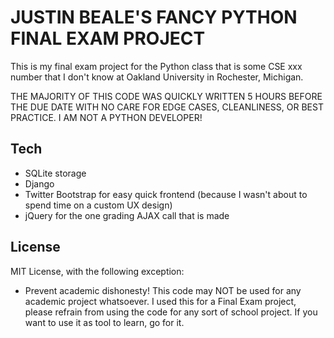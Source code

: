 JUSTIN BEALE'S FANCY PYTHON FINAL EXAM PROJECT
==============================================

This is my final exam project for the Python class that is some CSE xxx number that I don't know at Oakland University in Rochester, Michigan.

THE MAJORITY OF THIS CODE WAS QUICKLY WRITTEN 5 HOURS BEFORE THE DUE DATE WITH NO CARE FOR EDGE CASES, CLEANLINESS, OR BEST PRACTICE. I AM NOT A PYTHON DEVELOPER!

Tech
--------

* SQLite storage
* Django
* Twitter Bootstrap for easy quick frontend (because I wasn't about to spend time on a custom UX design)
* jQuery for the one grading AJAX call that is made

License
---------
MIT License, with the following exception:
* Prevent academic dishonesty! This code may NOT be used for any academic project whatsoever. I used this for a Final Exam project, please refrain from using the code for any sort of school project. If you want to use it as tool to learn, go for it.
